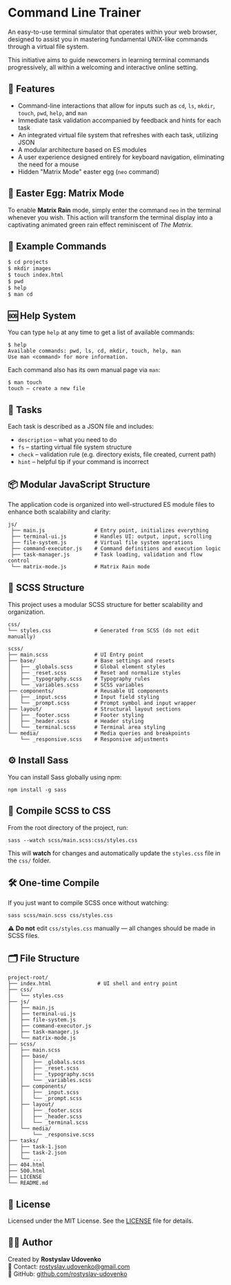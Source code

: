 # Сommand Line Trainer

An easy-to-use terminal simulator that operates within your web browser, designed to assist you in mastering fundamental UNIX-like commands through a virtual file system.

This initiative aims to guide newcomers in learning terminal commands progressively, all within a welcoming and interactive online setting.

## 🧠 Features

- Command-line interactions that allow for inputs such as `cd`, `ls`, `mkdir`, `touch`, `pwd`, `help`, and `man`
- Immediate task validation accompanied by feedback and hints for each task
- An integrated virtual file system that refreshes with each task, utilizing JSON
- A modular architecture based on ES modules
- A user experience designed entirely for keyboard navigation, eliminating the need for a mouse
- Hidden "Matrix Mode" easter egg (`neo` command)

## 🥚 Easter Egg: Matrix Mode

To enable **Matrix Rain** mode, simply enter the command `neo` in the terminal whenever you wish. This action will transform the terminal display into a captivating animated green rain effect reminiscent of *The Matrix*. 

## 🔡 Example Commands

```bash
$ cd projects
$ mkdir images
$ touch index.html
$ pwd
$ help
$ man cd
```

## 🆘 Help System

You can type `help` at any time to get a list of available commands:

```
$ help
Available commands: pwd, ls, cd, mkdir, touch, help, man
Use man <command> for more information.
```

Each command also has its own manual page via `man`:

```
$ man touch
touch — create a new file
```

## 🧪 Tasks

Each task is described as a JSON file and includes:

- `description` – what you need to do
- `fs` – starting virtual file system structure
- `check` – validation rule (e.g. directory exists, file created, current path)
- `hint` – helpful tip if your command is incorrect

## 📦 Modular JavaScript Structure

The application code is organized into well-structured ES module files to enhance both scalability and clarity:
```
js/ 
 ├── main.js                # Entry point, initializes everything 
 ├── terminal-ui.js         # Handles UI: output, input, scrolling
 ├── file-system.js         # Virtual file system operations
 ├── command-executor.js    # Command definitions and execution logic 
 ├── task-manager.js        # Task loading, validation and flow control
 └── matrix-mode.js         # Matrix Rain mode
 ```

## 🎨 SCSS Structure

This project uses a modular SCSS structure for better scalability and organization.

```
css/
└── styles.css              # Generated from SCSS (do not edit manually)

scss/
├── main.scss               # UI Entry point
├── base/                   # Base settings and resets
│   ├── _globals.scss       # Global element styles
│   ├── _reset.scss         # Reset and normalize styles
│   ├── _typography.scss    # Typography rules
│   └── _variables.scss     # SCSS variables
├── components/             # Reusable UI components
│   ├── _input.scss         # Input field styling
│   └── _prompt.scss        # Prompt symbol and input wrapper
├── layout/                 # Structural layout sections
│   ├── _footer.scss        # Footer styling
│   ├── _header.scss        # Header styling
│   └── _terminal.scss      # Terminal area styling
└── media/                  # Media queries and breakpoints
    └── _responsive.scss    # Responsive adjustments
```

## ⚙️ Install Sass

You can install Sass globally using npm:

```
npm install -g sass
```

## 🔁 Compile SCSS to CSS

From the root directory of the project, run:

```
sass --watch scss/main.scss:css/styles.css
```

This will **watch** for changes and automatically update the `styles.css` file in the `css/` folder.

## 🛠️ One-time Compile

If you just want to compile SCSS once without watching:

```
sass scss/main.scss css/styles.css
```

⚠️ **Do not** edit `css/styles.css` manually — all changes should be made in SCSS files.

## 🗂 File Structure

```
project-root/
├── index.html               # UI shell and entry point
├── css/
│   └── styles.css
├── js/
│   ├── main.js
│   ├── terminal-ui.js
│   ├── file-system.js
│   ├── command-executor.js
│   ├── task-manager.js
│   └── matrix-mode.js
├── scss/
│   ├── main.scss
│   ├── base/
│   │   ├── _globals.scss
│   │   ├── _reset.scss
│   │   ├── _typography.scss
│   │   └── _variables.scss
│   ├── components/
│   │   ├── _input.scss
│   │   └── _prompt.scss
│   ├── layout/
│   │   ├── _footer.scss
│   │   ├── _header.scss
│   │   └── _terminal.scss
│   └── media/
│       └── _responsive.scss
├── tasks/
│   ├── task-1.json
│   ├── task-2.json
│   └── ...
├── 404.html
├── 500.html
├── LICENSE
└── README.md
```

## 📄 License

Licensed under the MIT License. See the [LICENSE](LICENSE) file for details.

## 👨‍💻 Author

Created by **Rostyslav Udovenko**  
📧 Contact: [rostyslav.udovenko@gmail.com](mailto:rostyslav.udovenko@gmail.com)  
🔗 GitHub: [github.com/rostyslav-udovenko](https://github.com/rostyslav-udovenko)